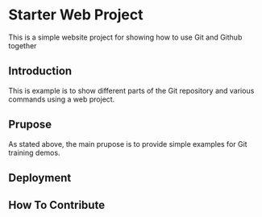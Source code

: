 # Starter Web Project

This is a simple website project for showing how to use Git and Github together
## Introduction

This is example is to show different parts of the Git repository and various commands using a web project.
## Prupose

As stated above, the main prupose is to provide simple examples for Git training demos.
## Deployment

## How To Contribute